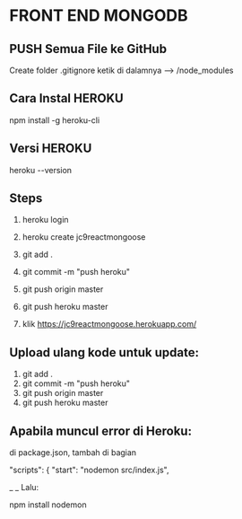 # FRONT END MONGODB

## PUSH Semua File ke GitHub
Create folder .gitignore ketik di dalamnya --> /node_modules

## Cara Instal HEROKU

npm install -g heroku-cli

## Versi HEROKU

heroku --version

##  Steps
1. heroku login
2. heroku create jc9reactmongoose

3. git add .
4. git commit -m "push heroku"
5. git push origin master
6. git push heroku master
7. klik https://jc9reactmongoose.herokuapp.com/

##  Upload ulang kode untuk update:
1. git add .
2. git commit -m "push heroku"
3. git push origin master
4. git push heroku master



## Apabila muncul error di Heroku:

di package.json, tambah di bagian

"scripts": {
    "start": "nodemon src/index.js",

_ _ Lalu:

npm install nodemon

